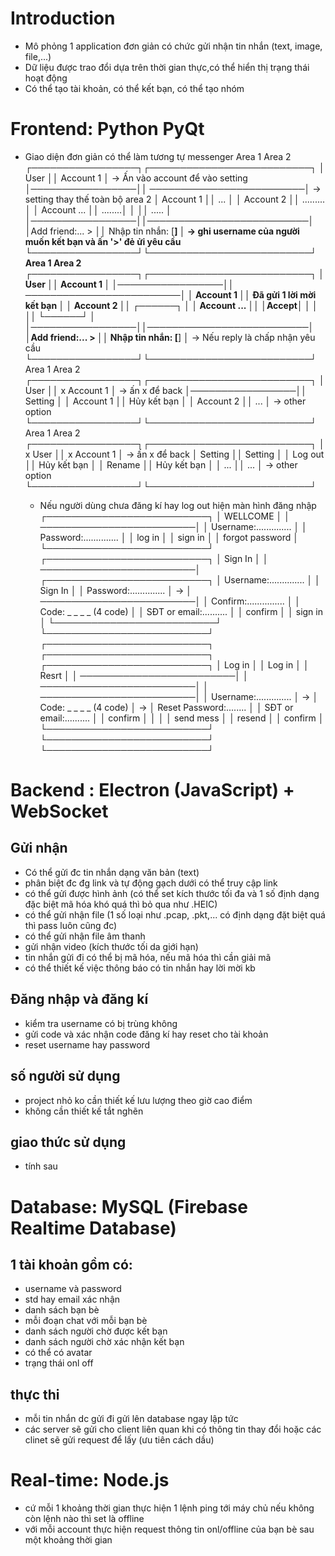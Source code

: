 # Introduction
- Mô phỏng 1 application đơn giản có chức gửi nhận tin nhắn (text, image, file,...)
- Dữ liệu được trao đổi dựa trên thời gian thực,có thể hiển thị trạng thái hoạt động
- Có thể tạo tài khoản, có thể kết bạn, có thể tạo nhóm

# Frontend: Python PyQt
- Giao diện đơn giản có thể làm tương tự messenger
          Area 1                 Area 2
    ┌─────────────────┐┌──────────────────────────┐
    │       User      ││ Account 1                │ -> Ấn vào account để vào setting
    │─────────────────││ ─────────────────────────│ -> setting thay thế toàn bộ area 2
    │  Account 1      ││ ...                      │
    │  Account 2      ││ .........                │
    │  Account ...    ││                  ........│
    │                 ││ .....                    │
    │─────────────────││──────────────────────────│
    │Add friend:... > ││  Nhập tin nhắn: [______] │ -> ghi username của người muốn kết bạn và ấn '>' đẻ ửi yêu cầu
    └─────────────────┘└──────────────────────────┘
        Area 1                 Area 2
  ┌─────────────────┐┌──────────────────────────┐
  │       User      ││ Account 1                │ 
  │─────────────────││ ─────────────────────────│ 
  │  Account 1      ││ Đã gửi 1 lời mời kết bạn │
  │  Account 2      ││         ┌──────┐         │
  │  Account ...    ││         │Accept│         │
  │                 ││         └──────┘         │
  │─────────────────││──────────────────────────│
  │Add friend:... > ││  Nhập tin nhắn: [______] │ -> Nếu reply là chấp nhận yêu cầu
  └─────────────────┘└──────────────────────────┘
        Area 1                 Area 2
  ┌─────────────────┐┌──────────────────────────┐
  │       User      ││ x       Account 1        │ -> ấn x để back
  │─────────────────││         Setting          │ 
  │  Account 1      ││ Hủy kết bạn              │
  │  Account 2      ││ ...                      │ -> other option
  └─────────────────┘└──────────────────────────┘
        Area 1                 Area 2
  ┌─────────────────┐┌──────────────────────────┐
  │ x     User      ││ x       Account 1        │ -> ấn x để back
  │     Setting     ││         Setting          │
  │ Log out         ││ Hủy kết bạn              │
  │ Rename          ││ Hủy kết bạn              │
  │ ...             ││ ...                      │ -> other option
  └─────────────────┘└──────────────────────────┘

  - Nếu người dùng chưa đăng kí hay log out hiện màn hình đăng nhập
                 ┌──────────────────────────┐
                 │          WELLCOME        │ 
                 │ ─────────────────────────│ 
                 │ Username:..............  │
                 │ Password:..............  │
                 │          log in          │
                 │          sign in         │
                 │ forgot password          │
                 └──────────────────────────┘
                 ┌──────────────────────────┐
                 │          Sign In         │
                 │ ─────────────────────────│    ┌──────────────────────────┐
                 │ Username:..............  │    │          Sign In         │
                 │ Password:..............  │ -> │ ─────────────────────────│
                 │ Confirm:...............  │    │ Code: _ _ _ _ (4 code)   │
                 │ SĐT or email:..........  │    │         confirm          │
                 │          sign in         │    └──────────────────────────┘
                 └──────────────────────────┘
   ┌──────────────────────────┐    ┌──────────────────────────┐    ┌──────────────────────────┐
   │          Log in          │    │          Log in          │    │          Resrt           │
   │ ─────────────────────────│    │ ─────────────────────────│    │ ─────────────────────────│
   │ Username:..............  │ -> │ Code: _ _ _ _ (4 code)   │ -> │ Reset Password:........  │
   │ SĐT or email:..........  │    │         confirm          │    │                          │
   │         send mess        │    │         resend           │    │          confirm         │
   └──────────────────────────┘    └──────────────────────────┘    └──────────────────────────┘

# Backend : Electron (JavaScript) + WebSocket
## Gửi nhận
- Có thể gửi đc tin nhắn dạng văn bản (text)
- phân biệt đc đg link và tự động gạch dưới có thể truy cập link
- có thể gửi được hình ảnh (có thể set kích thước tối đa và 1 số định dạng đặc biệt mã hóa khó quá thì bỏ qua như .HEIC)
- có thể gửi nhận file (1 số loại như .pcap, .pkt,... có định dạng đặt biệt quá thì pass luôn cũng đc)
- có thể gửi nhận file âm thanh
- gửi nhận video (kích thước tối da giới hạn)
- tin nhắn gửi đi có thể bị mã hóa, nếu mã hóa thì cần giải mã
- có thể thiết kế việc thông báo có tin nhắn hay lời mời kb

## Đăng nhập và đăng kí
- kiểm tra username có bị trùng không
- gửi code và xác nhận code đăng kí hay reset cho tài khoản
- reset username hay password

## số người sử dụng
- project nhỏ ko cần thiết kế lưu lượng theo giờ cao điểm
- không cần thiết kế tắt nghẽn

## giao thức sử dụng 
- tính sau

# Database: MySQL (Firebase Realtime Database)
## 1 tài khoản gồm có: 
- username và password
- std hay email xác nhận
- danh sách bạn bè
- mỗi đoạn chat với mỗi bạn bè
- danh sách người chờ được kết bạn
- danh sách người chờ xác nhận kết bạn
- có thể có avatar
- trạng thái onl off

## thực thi
- mỗi tin nhắn dc gửi đi gửi lên database ngay lập tức
- các server sẽ gửi cho client liên quan khi có thông tin thay đổi hoặc các clinet sẽ gửi request để lấy (ưu tiên cách dầu)

# Real-time: Node.js
- cứ mỗi 1 khoảng thời gian thực hiện 1 lệnh ping tới máy chủ nếu không còn lệnh nào thì set là offline
- với mỗi account thực hiện request thông tin onl/offline của bạn bè sau một khoảng thời gian